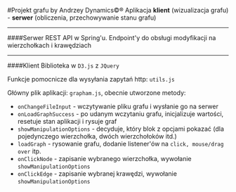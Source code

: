 #Projekt grafu by Andrzey Dynamics©®
Aplikacja **klient** (wizualizacja grafu) - **serwer** (obliczenia, przechowywanie stanu grafu)
***
####Serwer
REST API w Spring'u. Endpoint'y do obsługi modyfikacji na wierzchołkach i krawędziach
***
####Klient
Biblioteka w `D3.js` z `JQuery`

Funkcje pomocnicze dla wysyłania zapytań http: `utils.js`

Główny plik aplikacji: `grapham.js`, obecnie utworzone metody:
+ `onChangeFileInput` - wczytywanie pliku grafu i wysłanie go na serwer
+ `onLoadGraphSuccess` - po udanym wczytaniu grafu, inicjalizuje wartości, resetuje stan aplikacji i rysuje graf
+ `showManipulationOptions` - decyduje, który blok z opcjami pokazać (dla pojedynczego wierzchołka, dwóch wierzchołoków itd.)
+ `loadGraph` - rysowanie grafu, dodanie listener'ów na `click, mouse/drag over` itp.
+ `onClickNode` - zapisanie wybranego wierzchołka, wywołanie `showManipulationOptions`
+ `onClickEdge` - zapisanie wybranej krawędzi, wywołanie `showManipulationOptions`
